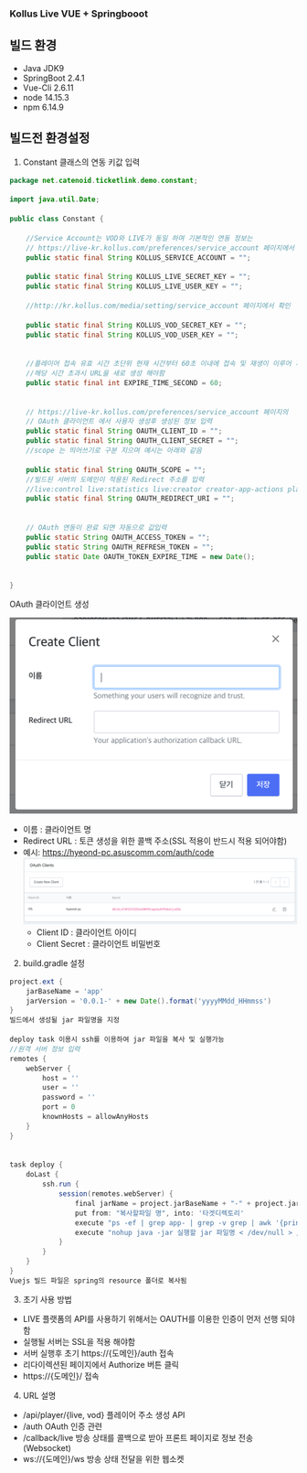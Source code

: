 ### Kollus Live VUE + Springbooot

## 빌드 환경
- Java JDK9
- SpringBoot 2.4.1
- Vue-Cli 2.6.11
- node 14.15.3
- npm 6.14.9

## 빌드전 환경설정

1. Constant 클래스의 연동 키값 입력
``` java
package net.catenoid.ticketlink.demo.constant;

import java.util.Date;

public class Constant {

    //Service Account는 VOD와 LIVE가 동일 하며 기본적인 연동 정보는
    // https://live-kr.kollus.com/preferences/service_account 페이지에서 확인
    public static final String KOLLUS_SERVICE_ACCOUNT = "";

    public static final String KOLLUS_LIVE_SECRET_KEY = "";
    public static final String KOLLUS_LIVE_USER_KEY = "";

    //http://kr.kollus.com/media/setting/service_account 페이지에서 확인

    public static final String KOLLUS_VOD_SECRET_KEY = "";
    public static final String KOLLUS_VOD_USER_KEY = "";


    //플레이어 접속 유효 시간 초단위 현재 시간부터 60초 이내에 접속 및 재생이 이루어 져야 하며
    //해당 시간 초과시 URL을 새로 생성 해야함
    public static final int EXPIRE_TIME_SECOND = 60;


    // https://live-kr.kollus.com/preferences/service_account 페이지의
    // OAuth 클라이언트 에서 사용자 생성후 생성된 정보 입력
    public static final String OAUTH_CLIENT_ID = "";
    public static final String OAUTH_CLIENT_SECRET = "";
    //scope 는 띄어쓰기로 구분 지으며 예시는 아래와 같음
    
    public static final String OAUTH_SCOPE = "";
    //빌드된 서버의 도메인이 적용된 Redirect 주소를 입력
    //live:control live:statistics live:creator creator-app-actions platform-app
    public static final String OAUTH_REDIRECT_URI = "";


    // OAuth 연동이 완료 되면 자동으로 값입력
    public static String OAUTH_ACCESS_TOKEN = "";
    public static String OAUTH_REFRESH_TOKEN = "";
    public static Date OAUTH_TOKEN_EXPIRE_TIME = new Date();


}

```
OAuth 클라이언트 생성

![img_1.png](img_1.png)
- 이름 : 클라이언트 명
- Redirect URL : 토큰 생성을 위한 콜백 주소(SSL 적용이 반드시 적용 되어야함)
- 예시: https://hyeond-pc.asuscomm.com/auth/code
![img.png](img.png)
  - Client ID : 클라이언트 아이디
  - Client Secret : 클라이언트 비밀번호
    

2. build.gradle 설정
```groovy
project.ext {
    jarBaseName = 'app'
    jarVersion = '0.0.1-' + new Date().format('yyyyMMdd_HHmmss')
}
빌드에서 생성될 jar 파일명을 지정

deploy task 이용시 ssh를 이용하여 jar 파일을 복사 및 실행가능
//원격 서버 정보 입력
remotes {
    webServer {
        host = ''
        user = ''
        password = ''
        port = 0
        knownHosts = allowAnyHosts
    }
}


task deploy {
    doLast {
        ssh.run {
            session(remotes.webServer) {
                final jarName = project.jarBaseName + "-" + project.jarVersion + ".jar"
                put from: "복사할파일 명", into: '타겟디렉토리'
                execute "ps -ef | grep app- | grep -v grep | awk '{print \"kill -9\",\$2}' | sh -v"
                execute "nohup java -jar 실행할 jar 파일명 < /dev/null > /dev/null  2> /dev/null &"
            }
        }
    }
}
Vuejs 빌드 파일은 spring의 resource 폴더로 복사됨
```


3. 초기 사용 방법
- LIVE 플랫폼의 API를 사용하기 위해서는 OAUTH를 이용한 인증이 먼저 선행 되야 함
- 실행될 서버는 SSL을 적용 해야함
- 서버 실행후 초기 https://{도메인}/auth 접속
- 리다이렉션된 페이지에서 Authorize 버튼 클릭
- https://{도메인}/ 접속

4. URL 설명
- /api/player/{live, vod} 플레이어 주소 생성 API
- /auth OAuth 인증 관련
- /callback/live 방송 상태를 콜백으로 받아 프론트 페이지로 정보 전송(Websocket)
- ws://{도메인}/ws 방송 상태 전달을 위한 웹소켓

